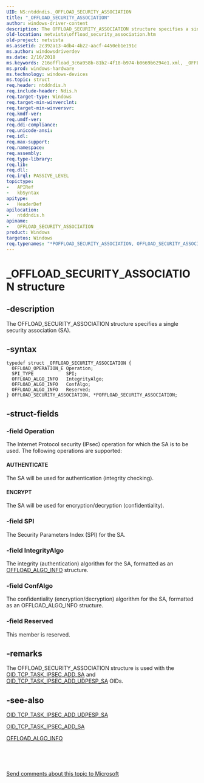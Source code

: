 ```yaml
---
UID: NS:ntddndis._OFFLOAD_SECURITY_ASSOCIATION
title: "_OFFLOAD_SECURITY_ASSOCIATION"
author: windows-driver-content
description: The OFFLOAD_SECURITY_ASSOCIATION structure specifies a single security association (SA).
old-location: netvista\offload_security_association.htm
old-project: netvista
ms.assetid: 2c392a13-4db4-4b22-aacf-4450eb1e191c
ms.author: windowsdriverdev
ms.date: 2/16/2018
ms.keywords: 216offload_3c6a958b-81b2-4f18-b974-b0669b6294e1.xml, _OFFLOAD_SECURITY_ASSOCIATION, netvista.offload_security_association, ntddndis/OFFLOAD_SECURITY_ASSOCIATION, ntddndis/POFFLOAD_SECURITY_ASSOCIATION, OFFLOAD_SECURITY_ASSOCIATION, *POFFLOAD_SECURITY_ASSOCIATION, OFFLOAD_SECURITY_ASSOCIATION structure [Network Drivers Starting with Windows Vista], POFFLOAD_SECURITY_ASSOCIATION structure pointer [Network Drivers Starting with Windows Vista], POFFLOAD_SECURITY_ASSOCIATION
ms.prod: windows-hardware
ms.technology: windows-devices
ms.topic: struct
req.header: ntddndis.h
req.include-header: Ndis.h
req.target-type: Windows
req.target-min-winverclnt: 
req.target-min-winversvr: 
req.kmdf-ver: 
req.umdf-ver: 
req.ddi-compliance: 
req.unicode-ansi: 
req.idl: 
req.max-support: 
req.namespace: 
req.assembly: 
req.type-library: 
req.lib: 
req.dll: 
req.irql: PASSIVE_LEVEL
topictype:
-	APIRef
-	kbSyntax
apitype:
-	HeaderDef
apilocation:
-	ntddndis.h
apiname:
-	OFFLOAD_SECURITY_ASSOCIATION
product: Windows
targetos: Windows
req.typenames: "*POFFLOAD_SECURITY_ASSOCIATION, OFFLOAD_SECURITY_ASSOCIATION"
---
```


# _OFFLOAD_SECURITY_ASSOCIATION structure


## -description


The OFFLOAD_SECURITY_ASSOCIATION structure specifies a single security association (SA).


## -syntax


````
typedef struct _OFFLOAD_SECURITY_ASSOCIATION {
  OFFLOAD_OPERATION_E Operation;
  SPI_TYPE            SPI;
  OFFLOAD_ALGO_INFO   IntegrityAlgo;
  OFFLOAD_ALGO_INFO   ConfAlgo;
  OFFLOAD_ALGO_INFO   Reserved;
} OFFLOAD_SECURITY_ASSOCIATION, *POFFLOAD_SECURITY_ASSOCIATION;
````


## -struct-fields




### -field Operation

The Internet Protocol security (IPsec) operation for which the SA is to be used. The following
     operations are supported:
     





#### AUTHENTICATE

The SA will be used for authentication (integrity checking).



#### ENCRYPT

The SA will be used for encryption/decryption (confidentiality).


### -field SPI

The Security Parameters Index (SPI) for the SA.


### -field IntegrityAlgo

The integrity (authentication) algorithm for the SA, formatted as an 
     <a href="..\ntddndis\ns-ntddndis-_offload_algo_info.md">OFFLOAD_ALGO_INFO</a> structure.


### -field ConfAlgo

The confidentiality (encryption/decryption) algorithm for the SA, formatted as an
     OFFLOAD_ALGO_INFO structure.


### -field Reserved

This member is reserved.


## -remarks



The OFFLOAD_SECURITY_ASSOCIATION structure is used with the 
    <a href="https://msdn.microsoft.com/library/windows/hardware/ff569808">OID_TCP_TASK_IPSEC_ADD_SA</a> and 
    <a href="https://docs.microsoft.com/en-us/windows-hardware/drivers/network/oid-tcp-task-ipsec-add-udpesp-sa">
    OID_TCP_TASK_IPSEC_ADD_UDPESP_SA</a> OIDs.




## -see-also

<a href="https://docs.microsoft.com/en-us/windows-hardware/drivers/network/oid-tcp-task-ipsec-add-udpesp-sa">
   OID_TCP_TASK_IPSEC_ADD_UDPESP_SA</a>



<a href="https://msdn.microsoft.com/library/windows/hardware/ff569808">OID_TCP_TASK_IPSEC_ADD_SA</a>



<a href="..\ntddndis\ns-ntddndis-_offload_algo_info.md">OFFLOAD_ALGO_INFO</a>



 

 

<a href="mailto:wsddocfb@microsoft.com?subject=Documentation%20feedback [netvista\netvista]:%20OFFLOAD_SECURITY_ASSOCIATION structure%20 RELEASE:%20(2/16/2018)&amp;body=%0A%0APRIVACY STATEMENT%0A%0AWe use your feedback to improve the documentation. We don't use your email address for any other purpose, and we'll remove your email address from our system after the issue that you're reporting is fixed. While we're working to fix this issue, we might send you an email message to ask for more info. Later, we might also send you an email message to let you know that we've addressed your feedback.%0A%0AFor more info about Microsoft's privacy policy, see http://privacy.microsoft.com/en-us/default.aspx." title="Send comments about this topic to Microsoft">Send comments about this topic to Microsoft</a>

